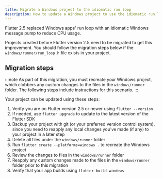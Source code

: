 ```yaml
---
title: Migrate a Windows project to the idiomatic run loop
description: How to update a Windows project to use the idiomatic run loop
---
```


Flutter 2.5 replaced Windows apps' run loop with an idiomatic
Windows message pump to reduce CPU usage.

Projects created before Flutter version 2.5 need to be
migrated to get this improvement. You should follow the
migration steps below if the `windows/runner/run_loop.h`
file exists in your project.

## Migration steps

:::note
As part of this migration, you must recreate your Windows project,
which clobbers any custom changes to the
files in the `windows/runner` folder.  The following steps
include instructions for this scenario.
:::

Your project can be updated using these steps:

1. Verify you are on Flutter version 2.5 or newer using `flutter --version`
2. If needed, use `flutter upgrade` to update to the latest version of the
Flutter SDK
3. Backup your project with git (or your preferred version control system),
   since you need to reapply any local changes you've made (if any) to your
   project in a later step
4. Delete all files under the `windows/runner` folder
5. Run `flutter create --platforms=windows .` to recreate the Windows project
6. Review the changes to files in the `windows/runner` folder
7. Reapply any custom changes made to the files in the
`windows/runner` folder prior to this migration
8. Verify that your app builds using `flutter build windows`
